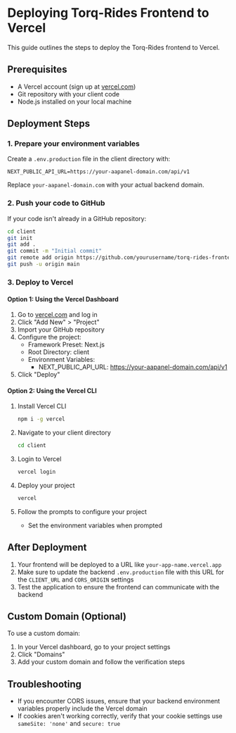 # Deploying Torq-Rides Frontend to Vercel

This guide outlines the steps to deploy the Torq-Rides frontend to Vercel.

## Prerequisites

- A Vercel account (sign up at [vercel.com](https://vercel.com))
- Git repository with your client code
- Node.js installed on your local machine

## Deployment Steps

### 1. Prepare your environment variables

Create a `.env.production` file in the client directory with:

```
NEXT_PUBLIC_API_URL=https://your-aapanel-domain.com/api/v1
```

Replace `your-aapanel-domain.com` with your actual backend domain.

### 2. Push your code to GitHub

If your code isn't already in a GitHub repository:

```bash
cd client
git init
git add .
git commit -m "Initial commit"
git remote add origin https://github.com/yourusername/torq-rides-frontend.git
git push -u origin main
```

### 3. Deploy to Vercel

#### Option 1: Using the Vercel Dashboard

1. Go to [vercel.com](https://vercel.com) and log in
2. Click "Add New" > "Project"
3. Import your GitHub repository
4. Configure the project:
   - Framework Preset: Next.js
   - Root Directory: client
   - Environment Variables:
     - NEXT_PUBLIC_API_URL: https://your-aapanel-domain.com/api/v1
5. Click "Deploy"

#### Option 2: Using the Vercel CLI

1. Install Vercel CLI
   ```bash
   npm i -g vercel
   ```

2. Navigate to your client directory
   ```bash
   cd client
   ```

3. Login to Vercel
   ```bash
   vercel login
   ```

4. Deploy your project
   ```bash
   vercel
   ```

5. Follow the prompts to configure your project
   - Set the environment variables when prompted

## After Deployment

1. Your frontend will be deployed to a URL like `your-app-name.vercel.app`
2. Make sure to update the backend `.env.production` file with this URL for the `CLIENT_URL` and `CORS_ORIGIN` settings
3. Test the application to ensure the frontend can communicate with the backend

## Custom Domain (Optional)

To use a custom domain:

1. In your Vercel dashboard, go to your project settings
2. Click "Domains"
3. Add your custom domain and follow the verification steps

## Troubleshooting

- If you encounter CORS issues, ensure that your backend environment variables properly include the Vercel domain
- If cookies aren't working correctly, verify that your cookie settings use `sameSite: 'none'` and `secure: true`
